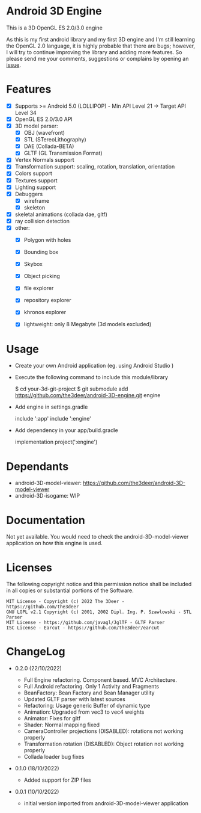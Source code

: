 Android 3D Engine
=================

This is a 3D OpenGL ES 2.0/3.0 engine

As this is my first android library and my first 3D engine and I'm still learning the OpenGL 2.0 language, it is highly probable that there are bugs;
however, I will try to continue improving the library and adding more features. 
So please send me your comments, suggestions or complains by opening an [issue](https://github.com/the3deer/android-3D-engine/issues).


Features
========

- [x] Supports >= Android 5.0 (LOLLIPOP) - Min API Level 21 -> Target API Level 34
- [x] OpenGL ES 2.0/3.0 API
- [x] 3D model parser:
    - [x] OBJ (wavefront)
    - [x] STL (STereoLithography)
    - [x] DAE (Collada-BETA)
    - [x] GLTF (GL Transmission Format)
- [x] Vertex Normals support
- [x] Transformation support: scaling, rotation, translation, orientation
- [x] Colors support
- [x] Textures support
- [x] Lighting support
- [x] Debuggers
    - [x] wireframe
    - [x] skeleton
- [x] skeletal animations (collada dae, gltf)
- [x] ray collision detection
- [x] other:
    - [x] Polygon with holes
    - [x] Bounding box
    - [x] Skybox
    - [x] Object picking
    - [x] file explorer
    - [x] repository explorer
    - [x] khronos explorer
    - [x] lightweight: only 8 Megabyte (3d models excluded)


Usage
=====

- Create your own Android application (eg. using Android Studio )
- Execute the following command to include this module/library

    $ cd your-3d-git-project
    $ git submodule add https://github.com/the3deer/android-3D-engine.git engine

- Add engine in settings.gradle

    include ':app'
    include ':engine'

- Add dependency in your app/build.gradle

    implementation project(':engine')


Dependants
==========

- android-3D-model-viewer: https://github.com/the3deer/android-3D-model-viewer
- android-3D-isogame: WIP
  

Documentation
=============

Not yet available.  You would need to check the android-3D-model-viewer application on how this engine is used. 


Licenses
========

The following copyright notice and this permission notice shall be included in all
copies or substantial portions of the Software.


    MIT License - Copyright (c) 2022 The 3Deer - https://github.com/the3deer
    GNU LGPL v2.1 Copyright (c) 2001, 2002 Dipl. Ing. P. Szawlowski - STL Parser
    MIT License - https://github.com/javagl/JglTF - GLTF Parser    
    ISC License - Earcut - https://github.com/the3deer/earcut

ChangeLog
=========

- 0.2.0 (22/10/2022)
  - Full Engine refactoring. Component based. MVC Architecture.
  - Full Android refactoring. Only 1 Activity and Fragments
  - BeanFactory: Bean Factory and Bean Manager utility
  - Updated GLTF parser with latest sources
  - Refactoring: Usage generic Buffer of dynamic type
  - Animation: Upgraded from vec3 to vec4 weights
  - Animator: Fixes for gltf
  - Shader: Normal mapping fixed
  - CameraController projections (DISABLED): rotations not working properly
  - Transformation rotation (DISABLED): Object rotation not working properly
  - Collada loader bug fixes
- 0.1.0 (18/10/2022)
  - Added support for ZIP files    

- 0.0.1 (10/10/2022)
  - initial version imported from android-3D-model-viewer application

